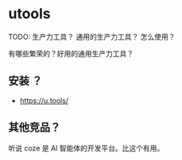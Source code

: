 # utools

TODO: 生产力工具？ 通用的生产力工具？ 怎么使用？

有哪些繁荣的？好用的通用生产力工具？

## 安装 ？

- https://u.tools/

## 其他竞品？

听说 coze 是 AI 智能体的开发平台。比这个有用。

